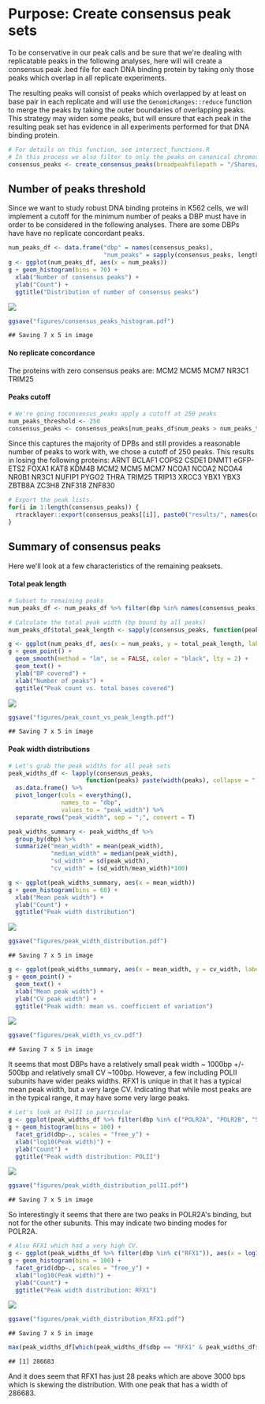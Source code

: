 Purpose: Create consensus peak sets
===================================

To be conservative in our peak calls and be sure that we're dealing with replicatable peaks in the following analyses, here will will create a consensus peak .bed file for each DNA binding protein by taking only those peaks which overlap in all replicate experiments.

The resulting peaks will consist of peaks which overlapped by at least on base pair in each replicate and will use the `GenomicRanges::reduce` function to merge the peaks by taking the outer boundaries of overlapping peaks. This strategy may widen some peaks, but will ensure that each peak in the resulting peak set has evidence in all experiments performed for that DNA binding protein.

``` r
# For details on this function, see intersect_functions.R
# In this process we also filter to only the peaks on canonical chromosomes.
consensus_peaks <- create_consensus_peaks(broadpeakfilepath = "/Shares/rinn_class/data/k562_chip/results/bwa/mergedLibrary/macs/broadPeak")
```

Number of peaks threshold
-------------------------

Since we want to study robust DNA binding proteins in K562 cells, we will implement a cutoff for the minimum number of peaks a DBP must have in order to be considered in the following analyses. There are some DBPs have have no replicate concordant peaks.

``` r
num_peaks_df <- data.frame("dbp" = names(consensus_peaks),
                           "num_peaks" = sapply(consensus_peaks, length))
g <- ggplot(num_peaks_df, aes(x = num_peaks))
g + geom_histogram(bins = 70) +
  xlab("Number of consensus peaks") +
  ylab("Count") +
  ggtitle("Distribution of number of consensus peaks")
```

![](consensus_peak_set_files/figure-markdown_github/dist-num-peaks-1.png)

``` r
ggsave("figures/consensus_peaks_histogram.pdf")
```

    ## Saving 7 x 5 in image

#### No replicate concordance

The proteins with zero consensus peaks are: MCM2 MCM5 MCM7 NR3C1 TRIM25

#### Peaks cutoff

``` r
# We're going toconsensus_peaks apply a cutoff at 250 peaks
num_peaks_threshold <- 250
consensus_peaks <- consensus_peaks[num_peaks_df$num_peaks > num_peaks_threshold]
```

Since this captures the majority of DPBs and still provides a reasonable number of peaks to work with, we chose a cutoff of 250 peaks. This results in losing the following proteins: ARNT BCLAF1 COPS2 CSDE1 DNMT1 eGFP-ETS2 FOXA1 KAT8 KDM4B MCM2 MCM5 MCM7 NCOA1 NCOA2 NCOA4 NR0B1 NR3C1 NUFIP1 PYGO2 THRA TRIM25 TRIP13 XRCC3 YBX1 YBX3 ZBTB8A ZC3H8 ZNF318 ZNF830

``` r
# Export the peak lists.
for(i in 1:length(consensus_peaks)) {
  rtracklayer::export(consensus_peaks[[i]], paste0("results/", names(consensus_peaks)[i], "_consensus_peaks.bed"))
}
```

Summary of consensus peaks
--------------------------

Here we'll look at a few characteristics of the remaining peaksets.

#### Total peak length

``` r
# Subset to remaining peaks
num_peaks_df <- num_peaks_df %>% filter(dbp %in% names(consensus_peaks))

# Calculate the total peak width (bp bound by all peaks)
num_peaks_df$total_peak_length <- sapply(consensus_peaks, function(peaks) sum(width(peaks)))

g <- ggplot(num_peaks_df, aes(x = num_peaks, y = total_peak_length, label = dbp))
g + geom_point() + 
  geom_smooth(method = "lm", se = FALSE, color = "black", lty = 2) +
  geom_text() +
  ylab("BP covered") +
  xlab("Number of peaks") +
  ggtitle("Peak count vs. total bases covered")
```

![](consensus_peak_set_files/figure-markdown_github/total-peak-length-1.png)

``` r
ggsave("figures/peak_count_vs_peak_length.pdf")
```

    ## Saving 7 x 5 in image

#### Peak width distributions

``` r
# Let's grab the peak widths for all peak sets
peak_widths_df <- lapply(consensus_peaks, 
                      function(peaks) paste(width(peaks), collapse = ";")) %>%
  as.data.frame() %>%
  pivot_longer(cols = everything(),
               names_to = "dbp",
               values_to = "peak_width") %>%
  separate_rows("peak_width", sep = ";", convert = T)

peak_widths_summary <- peak_widths_df %>% 
  group_by(dbp) %>%
  summarize("mean_width" = mean(peak_width),
            "median_width" = median(peak_width),
            "sd_width" = sd(peak_width),
            "cv_width" = (sd_width/mean_width)*100)

g <- ggplot(peak_widths_summary, aes(x = mean_width))
g + geom_histogram(bins = 60) + 
  xlab("Mean peak width") +
  ylab("Count") +
  ggtitle("Peak width distribution")
```

![](consensus_peak_set_files/figure-markdown_github/peak-width-distribution-1.png)

``` r
ggsave("figures/peak_width_distribution.pdf")
```

    ## Saving 7 x 5 in image

``` r
g <- ggplot(peak_widths_summary, aes(x = mean_width, y = cv_width, label = dbp))
g + geom_point() + 
  geom_text() + 
  xlab("Mean peak width") +
  ylab("CV peak width") +
  ggtitle("Peak width: mean vs. coefficient of variation")
```

![](consensus_peak_set_files/figure-markdown_github/peak-width-distribution-2.png)

``` r
ggsave("figures/peak_width_vs_cv.pdf")
```

    ## Saving 7 x 5 in image

It seems that most DBPs have a relatively small peak width ~ 1000bp +/- 500bp and relatively small CV ~100bp. However, a few including POLII subunits have wider peaks widths. RFX1 is unique in that it has a typical mean peak width, but a very large CV. Indicating that while most peaks are in the typical range, it may have some very large peaks.

``` r
# Let's look at PolII in particular
g <- ggplot(peak_widths_df %>% filter(dbp %in% c("POLR2A", "POLR2B", "SUPT5H")), aes(x = log10(peak_width)))
g + geom_histogram(bins = 100) + 
  facet_grid(dbp~., scales = "free_y") + 
  xlab("log10(Peak width)") +
  ylab("Count") +
  ggtitle("Peak width distribution: POLII")
```

![](consensus_peak_set_files/figure-markdown_github/polII-peak-widths-1.png)

``` r
ggsave("figures/peak_width_distribution_polII.pdf")
```

    ## Saving 7 x 5 in image

So interestingly it seems that there are two peaks in POLR2A's binding, but not for the other subunits. This may indicate two binding modes for POLR2A.

``` r
# Also RFX1 which had a very high CV.
g <- ggplot(peak_widths_df %>% filter(dbp %in% c("RFX1")), aes(x = log10(peak_width)))
g + geom_histogram(bins = 100) + 
  facet_grid(dbp~., scales = "free_y") + 
  xlab("log10(Peak width)") +
  ylab("Count") +
  ggtitle("Peak width distribution: RFX1")
```

![](consensus_peak_set_files/figure-markdown_github/rfx1-peak-widths-1.png)

``` r
ggsave("figures/peak_width_distribution_RFX1.pdf")
```

    ## Saving 7 x 5 in image

``` r
max(peak_widths_df[which(peak_widths_df$dbp == "RFX1" & peak_widths_df$peak_width > 3000),"peak_width"])
```

    ## [1] 286683

And it does seem that RFX1 has just 28 peaks which are above 3000 bps which is skewing the distribution. With one peak that has a width of 286683.
